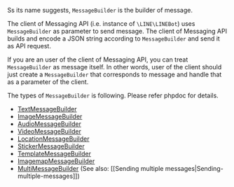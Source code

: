 Ss its name suggests, `MessageBuilder` is the builder of message.

The client of Messaging API (i.e. instance of `\LINE\LINEBot`) uses `MessageBuilder` as parameter to send message. The client of Messaging API builds and encode a JSON string according to `MessageBuilder` and send it as API request.

If you are an user of the client of Messaging API, you can treat `MessageBuilder` as message itself. In other words, user of the client should just create a `MessageBuilder` that corresponds to message and handle that as a parameter of the client.

The types of `MessageBuilder` is following. Please refer phpdoc for details.

- [TextMessageBuilder](https://line.github.io/line-bot-sdk-php/class-LINE.LINEBot.MessageBuilder.TextMessageBuilder.html)
- [ImageMessageBuilder](https://line.github.io/line-bot-sdk-php/class-LINE.LINEBot.MessageBuilder.ImageMessageBuilder.html)
- [AudioMessageBuilder](https://line.github.io/line-bot-sdk-php/class-LINE.LINEBot.MessageBuilder.AudioMessageBuilder.html)
- [VideoMessageBuilder](https://line.github.io/line-bot-sdk-php/class-LINE.LINEBot.MessageBuilder.VideoMessageBuilder.html)
- [LocationMessageBuilder](https://line.github.io/line-bot-sdk-php/class-LINE.LINEBot.MessageBuilder.LocationMessageBuilder.html)
- [StickerMessageBuilder](https://line.github.io/line-bot-sdk-php/class-LINE.LINEBot.MessageBuilder.StickerMessageBuilder.html)
- [TemplateMessageBuilder](https://line.github.io/line-bot-sdk-php/class-LINE.LINEBot.MessageBuilder.TemplateMessageBuilder.html)
- [ImagemapMessageBuilder](https://line.github.io/line-bot-sdk-php/class-LINE.LINEBot.MessageBuilder.ImagemapMessageBuilder.html)
- [MultiMessageBuilder](https://line.github.io/line-bot-sdk-php/class-LINE.LINEBot.MessageBuilder.MultiMessageBuilder.html) (See also: [[Sending multiple messages|Sending-multiple-messages]])